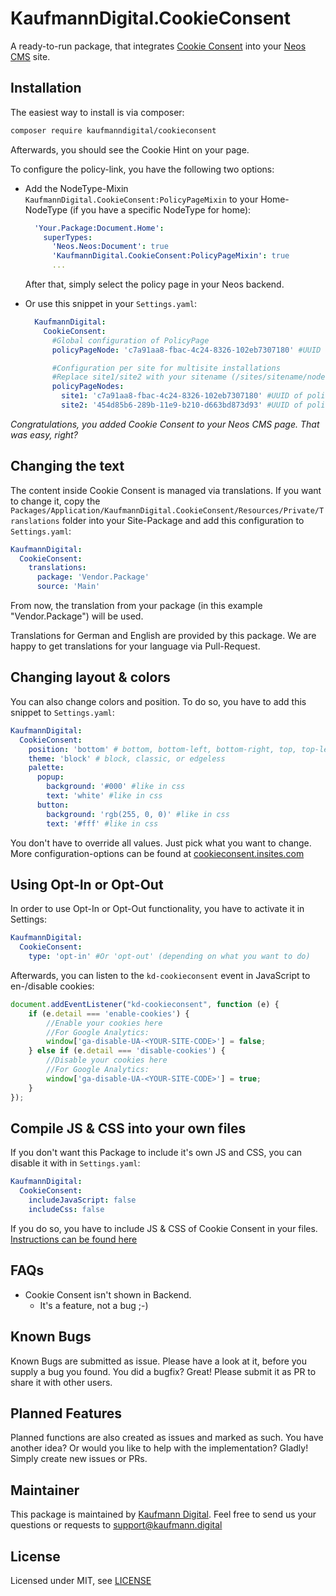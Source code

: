 KaufmannDigital.CookieConsent
=============================

A ready-to-run package, that integrates [Cookie Consent](https://cookieconsent.insites.com/) into your [Neos CMS](https://www.neos.io) site.

Installation
------------

The easiest way to install is via composer:

```bash
composer require kaufmanndigital/cookieconsent
```

Afterwards, you should see the Cookie Hint on your page.

To configure the policy-link, you have the following two options:

* Add the NodeType-Mixin `KaufmannDigital.CookieConsent:PolicyPageMixin` to your Home-NodeType (if you have a specific NodeType for home):

  ```yaml
    'Your.Package:Document.Home':
      superTypes:
        'Neos.Neos:Document': true
        'KaufmannDigital.CookieConsent:PolicyPageMixin': true
        ...
  ```
  
  After that, simply select the policy page in your Neos backend.

* Or use this snippet in your `Settings.yaml`:

  ```yaml
    KaufmannDigital:
      CookieConsent:
        #Global configuration of PolicyPage
        policyPageNode: 'c7a91aa8-fbac-4c24-8326-102eb7307180' #UUID of global page you want to link

        #Configuration per site for multisite installations
        #Replace site1/site2 with your sitename (/sites/sitename/node-a2ufd/.../)
        policyPageNodes:
          site1: 'c7a91aa8-fbac-4c24-8326-102eb7307180' #UUID of policy-page for /sites/site1
          site2: '454d85b6-289b-11e9-b210-d663bd873d93' #UUID of policy-page for /sites/site2
  ```

_Congratulations, you added Cookie Consent to your Neos CMS page. That was easy, right?_


Changing the text
-----------------

The content inside Cookie Consent is managed via translations. If you want to change it, copy the `Packages/Application/KaufmannDigital.CookieConsent/Resources/Private/Translations` folder into your Site-Package and add this configuration to `Settings.yaml`:

```yaml
KaufmannDigital:
  CookieConsent:
    translations:
      package: 'Vendor.Package'
      source: 'Main'
```

From now, the translation from your package (in this example "Vendor.Package") will be used.

Translations for German and English are provided by this package. We are happy to get translations for your language via Pull-Request.

Changing layout & colors
------------------------

You can also change colors and position. To do so, you have to add this snippet to `Settings.yaml`:

```yaml
KaufmannDigital:
  CookieConsent:
    position: 'bottom' # bottom, bottom-left, bottom-right, top, top-left or top-right
    theme: 'block' # block, classic, or edgeless
    palette:
      popup:
        background: '#000' #like in css
        text: 'white' #like in css
      button:
        background: 'rgb(255, 0, 0)' #like in css
        text: '#fff' #like in css
```

You don't have to override all values. Just pick what you want to change. More configuration-options can be found at [cookieconsent.insites.com](https://cookieconsent.insites.com)


Using Opt-In or Opt-Out
-----------------------

In order to use Opt-In or Opt-Out functionality, you have to activate it in Settings:

```yaml
KaufmannDigital:
  CookieConsent:
    type: 'opt-in' #Or 'opt-out' (depending on what you want to do)
```

Afterwards, you can listen to the `kd-cookieconsent` event in JavaScript to en-/disable cookies:

```javascript
document.addEventListener("kd-cookieconsent", function (e) {
    if (e.detail === 'enable-cookies') {
        //Enable your cookies here
        //For Google Analytics:
        window['ga-disable-UA-<YOUR-SITE-CODE>'] = false;
    } else if (e.detail === 'disable-cookies') {
        //Disable your cookies here
        //For Google Analytics:
        window['ga-disable-UA-<YOUR-SITE-CODE>'] = true;
    }
});
```

Compile JS & CSS into your own files
------------------------------------

If you don't want this Package to include it's own JS and CSS, you can disable it with in `Settings.yaml`:

```yaml
KaufmannDigital:
  CookieConsent:
    includeJavaScript: false
    includeCss: false
```

If you do so, you have to include JS & CSS of Cookie Consent in your files. [Instructions can be found here](https://github.com/insites/cookieconsent/#installation)


FAQs
----
* Cookie Consent isn't shown in Backend.
  * It's a feature, not a bug ;-)


Known Bugs
----------
Known Bugs are submitted as issue. Please have a look at it, before you supply a bug you found.
You did a bugfix? Great! Please submit it as PR to share it with other users.

Planned Features
----------------
Planned functions are also created as issues and marked as such.
You have another idea? Or would you like to help with the implementation? Gladly! Simply create new issues or PRs.

Maintainer
----------
This package is maintained by [Kaufmann Digital](https://www.kaufmann.digital).
Feel free to send us your questions or requests to [support@kaufmann.digital](mailto:support@kaufmann.digital)

License
-------
Licensed under MIT, see [LICENSE](LICENSE)
